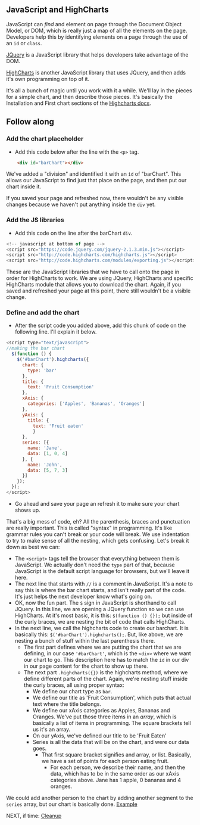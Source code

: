 ## JavaScript and HighCharts

JavaScript can *find* and element on page through the Document Object Model, or DOM, which is really just a map of all the elements on the page. Developers help this by identifying elements on a page through the use of an `id` or `class`.

[JQuery](https://jquery.com/) is a JavaScript library that helps developers take advantage of the DOM.

[HighCharts](http://www.highcharts.com/products/highcharts) is another JavaScript library that uses JQuery, and then adds it's own programming on top of it.

It's all a bunch of magic until you work with it a while. We'll lay in the pieces for a simple chart, and then describe those pieces. It's basically the Installation and First chart sections of the [Highcharts docs](http://www.highcharts.com/docs).

## Follow along

### Add the chart placeholder

* Add this code below after the line with the `<p>` tag.

```html
    <div id="barChart"></div>
```

We've added a "division" and identified it with an `id` of "barChart". This allows our JavaScript to find just that place on the page, and then put our chart inside it.

If you saved your page and refreshed now, there wouldn't be any visible changes because we haven't put anything inside the `div` yet.

### Add the JS libraries

* Add this code on the line after the barChart `div`.

```javascript
<!-- javascript at bottom of page -->
<script src="https://code.jquery.com/jquery-2.1.3.min.js"></script>
<script src="http://code.highcharts.com/highcharts.js"></script>
<script src="http://code.highcharts.com/modules/exporting.js"></script>
```

These are the JavaScript libraries that we have to call onto the page in order for HighCharts to work. We are using JQuery, HighCharts and specific HighCharts module that allows you to download the chart. Again, if you saved and refreshed your page at this point, there still wouldn't be a visible change.

### Define and add the chart

* After the script code you added above, add this chunk of code on the following line. I'll explain it below.

```javascript
<script type="text/javascript">
//making the bar chart
  $(function () { 
    $('#barChart').highcharts({
      chart: {
        type: 'bar'
      },
      title: {
        text: 'Fruit Consumption'
      },
      xAxis: {
        categories: ['Apples', 'Bananas', 'Oranges']
      },
      yAxis: {
        title: {
          text: 'Fruit eaten'
          }
      },
      series: [{
        name: 'Jane',
        data: [1, 0, 4]
      }, {
        name: 'John',
        data: [5, 7, 3]
      }]
    });
  });
</script>

```

* Go ahead and save your page an refresh it to make sure your chart shows up.

That's a big mess of code, eh? All the parenthesis, braces and punctuation are really important. This is called "syntax" in programming. It's like grammar rules you can't break or your code will break. We use indentation to try to make sense of all the nesting, which gets confusing. Let's break it down as best we can:

* The `<script>` tags tell the browser that everything between them is JavaScript. We actually don't need the `type` part of that, because JavaScript is the default script language for browsers, but we'll leave it here.
* The next line that starts with `//` is a comment in JavaScript. It's a note to say this is where the bar chart starts, and isn't really part of the code. It's just helps the next developer know what's going on.
* OK, now the fun part. The `$` sign in JavaScript is shorthand to call JQuery. In this line, we are opening a JQuery function so we can use HighCharts. At it's most basic, it is this: `$(function () {});` but inside of the curly braces, we are nesting the bit of code that calls HighCharts.
* In the next line, we call the highcharts code to create our barchart. It is basically this: `$('#barChart').highcharts();`. But, like above, we are nesting a bunch of stuff within the last parenthesis there.
  * The first part defines where we are putting the chart that we are defining, in our case `'#barChart'`, which is the `<div>` where we want our chart to go. This description here has to match the `id` in our div in our page content for the chart to show up there.
  * The next part `.highcharts({})` is the highcharts method, where we define different parts of the chart. Again, we're nesting stuff inside the curly braces, all using proper syntax:
    * We define our chart type as `bar`.
    * We define our title as 'Fruit Consumption', which puts that actual text where the title belongs.
    * We define our xAxis categories as Apples, Bananas and Oranges. We've put those three items in an *array*, which is basically a list of items in programming. The square brackets tell us it's an array.
    * On our yAxis, we've defined our title to be 'Fruit Eaten'
    * Series is all the data that will be on the chart, and were our data goes.
      * That first square bracket signifies and array, or list. Basically, we have a set of points for each person eating fruit.
        * For each person, we describe their name, and then the data, which has to be in the same order as our xAxis categories above. Jane has 1 apple, 0 bananas and 4 oranges.

We could add another person to the chart by adding another segment to the `series` array, but our chart is basically done. [Example](03_mychart.html)

NEXT, if time: [Cleanup](04_cleanup.md)


